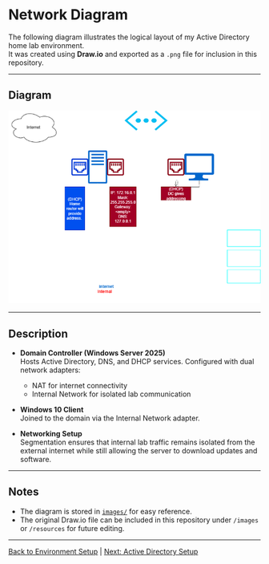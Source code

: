 # Network Diagram

The following diagram illustrates the logical layout of my Active Directory home lab environment.  
It was created using **Draw.io** and exported as a `.png` file for inclusion in this repository.

---

## Diagram
![Lab Network Diagram](../images/network_diagrams/ADDS_LAB.png)

---

## Description
- **Domain Controller (Windows Server 2025)**  
  Hosts Active Directory, DNS, and DHCP services. Configured with dual network adapters:
  - NAT for internet connectivity
  - Internal Network for isolated lab communication

- **Windows 10 Client**  
  Joined to the domain via the Internal Network adapter.

- **Networking Setup**  
  Segmentation ensures that internal lab traffic remains isolated from the external internet while still allowing the server to download updates and software.

---

## Notes
- The diagram is stored in [`images/`](../images) for easy reference.
- The original Draw.io file can be included in this repository under `/images` or `/resources` for future editing.

---

[ Back to Environment Setup](02-environment-setup.md) | [ Next: Active Directory Setup](04-ad-setup.md)
